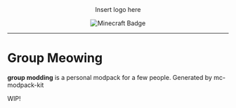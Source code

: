 <div align="center">
  Insert logo here
</div>


<p align="center">
  <img src="https://img.shields.io/badge/Minecraft-62B47A?logo=minecraft&logoColor=fff&style=for-the-badge" alt="Minecraft Badge">
</p>

---
# Group Meowing

**group modding** is a personal modpack for a few people. Generated by mc-modpack-kit

WIP!
